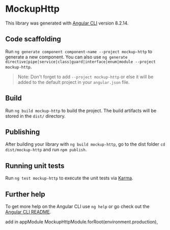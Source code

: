 # MockupHttp

This library was generated with [Angular CLI](https://github.com/angular/angular-cli) version 8.2.14.

## Code scaffolding

Run `ng generate component component-name --project mockup-http` to generate a new component. You can also use `ng generate directive|pipe|service|class|guard|interface|enum|module --project mockup-http`.
> Note: Don't forget to add `--project mockup-http` or else it will be added to the default project in your `angular.json` file. 

## Build

Run `ng build mockup-http` to build the project. The build artifacts will be stored in the `dist/` directory.

## Publishing

After building your library with `ng build mockup-http`, go to the dist folder `cd dist/mockup-http` and run `npm publish`.

## Running unit tests

Run `ng test mockup-http` to execute the unit tests via [Karma](https://karma-runner.github.io).

## Further help

To get more help on the Angular CLI use `ng help` or go check out the [Angular CLI README](https://github.com/angular/angular-cli/blob/master/README.md).


add in appModule 
MockupHttpModule.forRoot(environment.production),
